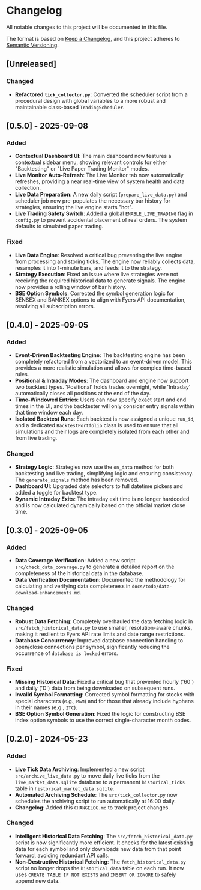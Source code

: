 # Changelog

All notable changes to this project will be documented in this file.

The format is based on [Keep a Changelog](https://keepachangelog.com/en/1.0.0/),
and this project adheres to [Semantic Versioning](https://semver.org/spec/v2.0.0.html).

## [Unreleased]

### Changed
-   **Refactored `tick_collector.py`**: Converted the scheduler script from a procedural design with global variables to a more robust and maintainable class-based `TradingScheduler`.

## [0.5.0] - 2025-09-08

### Added
-   **Contextual Dashboard UI**: The main dashboard now features a contextual sidebar menu, showing relevant controls for either "Backtesting" or "Live Paper Trading Monitor" modes.
-   **Live Monitor Auto-Refresh**: The Live Monitor tab now automatically refreshes, providing a near real-time view of system health and data collection.
-   **Live Data Preparation**: A new daily script (`prepare_live_data.py`) and scheduler job now pre-populates the necessary bar history for strategies, ensuring the live engine starts "hot".
-   **Live Trading Safety Switch**: Added a global `ENABLE_LIVE_TRADING` flag in `config.py` to prevent accidental placement of real orders. The system defaults to simulated paper trading.

### Fixed
-   **Live Data Engine**: Resolved a critical bug preventing the live engine from processing and storing ticks. The engine now reliably collects data, resamples it into 1-minute bars, and feeds it to the strategy.
-   **Strategy Execution**: Fixed an issue where live strategies were not receiving the required historical data to generate signals. The engine now provides a rolling window of bar history.
-   **BSE Option Symbols**: Corrected the symbol generation logic for SENSEX and BANKEX options to align with Fyers API documentation, resolving all subscription errors.

## [0.4.0] - 2025-09-05

### Added
-   **Event-Driven Backtesting Engine**: The backtesting engine has been completely refactored from a vectorized to an event-driven model. This provides a more realistic simulation and allows for complex time-based rules.
-   **Positional & Intraday Modes**: The dashboard and engine now support two backtest types. 'Positional' holds trades overnight, while 'Intraday' automatically closes all positions at the end of the day.
-   **Time-Windowed Entries**: Users can now specify exact start and end times in the UI, and the backtester will only consider entry signals within that time window each day.
-   **Isolated Backtest Runs**: Each backtest is now assigned a unique `run_id`, and a dedicated `BacktestPortfolio` class is used to ensure that all simulations and their logs are completely isolated from each other and from live trading.

### Changed
-   **Strategy Logic**: Strategies now use the `on_data` method for both backtesting and live trading, simplifying logic and ensuring consistency. The `generate_signals` method has been removed.
-   **Dashboard UI**: Upgraded date selectors to full datetime pickers and added a toggle for backtest type.
-   **Dynamic Intraday Exits**: The intraday exit time is no longer hardcoded and is now calculated dynamically based on the official market close time.

## [0.3.0] - 2025-09-05

### Added
-   **Data Coverage Verification**: Added a new script `src/check_data_coverage.py` to generate a detailed report on the completeness of the historical data in the database.
-   **Data Verification Documentation**: Documented the methodology for calculating and verifying data completeness in `docs/todo/data-download-enhancements.md`.

### Changed
-   **Robust Data Fetching**: Completely overhauled the data fetching logic in `src/fetch_historical_data.py` to use smaller, resolution-aware chunks, making it resilient to Fyers API rate limits and date range restrictions.
-   **Database Concurrency**: Improved database connection handling to open/close connections per symbol, significantly reducing the occurrence of `database is locked` errors.

### Fixed
-   **Missing Historical Data**: Fixed a critical bug that prevented hourly ('60') and daily ('D') data from being downloaded on subsequent runs.
-   **Invalid Symbol Formatting**: Corrected symbol formatting for stocks with special characters (e.g., `M&M`) and for those that already include hyphens in their names (e.g., `ITC`).
-   **BSE Option Symbol Generation**: Fixed the logic for constructing BSE index option symbols to use the correct single-character month codes.

## [0.2.0] - 2024-05-23

### Added
-   **Live Tick Data Archiving**: Implemented a new script `src/archive_live_data.py` to move daily live ticks from the `live_market_data.sqlite` database to a permanent `historical_ticks` table in `historical_market_data.sqlite`.
-   **Automated Archiving Schedule**: The `src/tick_collector.py` now schedules the archiving script to run automatically at 16:00 daily.
-   **Changelog**: Added this `CHANGELOG.md` to track project changes.

### Changed
-   **Intelligent Historical Data Fetching**: The `src/fetch_historical_data.py` script is now significantly more efficient. It checks for the latest existing data for each symbol and only downloads new data from that point forward, avoiding redundant API calls.
-   **Non-Destructive Historical Fetching**: The `fetch_historical_data.py` script no longer drops the `historical_data` table on each run. It now uses `CREATE TABLE IF NOT EXISTS` and `INSERT OR IGNORE` to safely append new data.